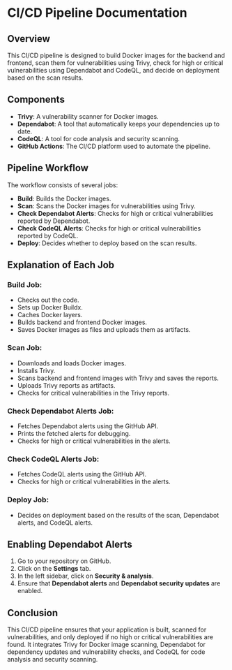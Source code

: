 # CI/CD Pipeline Documentation

## Overview
This CI/CD pipeline is designed to build Docker images for the backend and frontend, scan them for vulnerabilities using Trivy, check for high or critical vulnerabilities using Dependabot and CodeQL, and decide on deployment based on the scan results.

## Components
- **Trivy**: A vulnerability scanner for Docker images.
- **Dependabot**: A tool that automatically keeps your dependencies up to date.
- **CodeQL**: A tool for code analysis and security scanning.
- **GitHub Actions**: The CI/CD platform used to automate the pipeline.

## Pipeline Workflow
The workflow consists of several jobs:

- **Build**: Builds the Docker images.
- **Scan**: Scans the Docker images for vulnerabilities using Trivy.
- **Check Dependabot Alerts**: Checks for high or critical vulnerabilities reported by Dependabot.
- **Check CodeQL Alerts**: Checks for high or critical vulnerabilities reported by CodeQL.
- **Deploy**: Decides whether to deploy based on the scan results.

## Explanation of Each Job

### Build Job:
- Checks out the code.
- Sets up Docker Buildx.
- Caches Docker layers.
- Builds backend and frontend Docker images.
- Saves Docker images as files and uploads them as artifacts.

### Scan Job:
- Downloads and loads Docker images.
- Installs Trivy.
- Scans backend and frontend images with Trivy and saves the reports.
- Uploads Trivy reports as artifacts.
- Checks for critical vulnerabilities in the Trivy reports.

### Check Dependabot Alerts Job:
- Fetches Dependabot alerts using the GitHub API.
- Prints the fetched alerts for debugging.
- Checks for high or critical vulnerabilities in the alerts.

### Check CodeQL Alerts Job:
- Fetches CodeQL alerts using the GitHub API.
- Checks for high or critical vulnerabilities in the alerts.

### Deploy Job:
- Decides on deployment based on the results of the scan, Dependabot alerts, and CodeQL alerts.

## Enabling Dependabot Alerts
1. Go to your repository on GitHub.
2. Click on the **Settings** tab.
3. In the left sidebar, click on **Security & analysis**.
4. Ensure that **Dependabot alerts** and **Dependabot security updates** are enabled.

## Conclusion
This CI/CD pipeline ensures that your application is built, scanned for vulnerabilities, and only deployed if no high or critical vulnerabilities are found. It integrates Trivy for Docker image scanning, Dependabot for dependency updates and vulnerability checks, and CodeQL for code analysis and security scanning.
